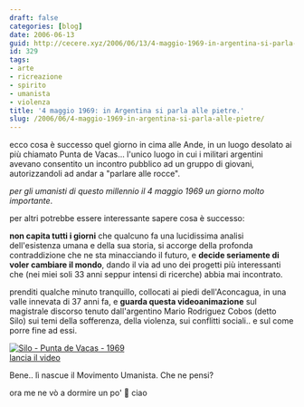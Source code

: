 ```yaml
---
draft: false
categories: [blog]
date: 2006-06-13
guid: http://cecere.xyz/2006/06/13/4-maggio-1969-in-argentina-si-parla-alle-pietre/
id: 329
tags:
- arte
- ricreazione
- spirito
- umanista
- violenza
title: '4 maggio 1969: in Argentina si parla alle pietre.'
slug: /2006/06/4-maggio-1969-in-argentina-si-parla-alle-pietre/
---
```


ecco cosa è successo quel giorno in cima alle Ande, in un luogo desolato ai più chiamato Punta de Vacas… l'unico luogo in cui i militari argentini avevano consentito un incontro pubblico ad un gruppo di giovani, autorizzandoli ad andar a "parlare alle rocce".

_per gli umanisti di questo millennio il 4 maggio 1969 un giorno molto importante_.
  
per altri potrebbe essere interessante sapere cosa è successo:
  
**non capita tutti i giorni** che qualcuno fa una lucidissima analisi dell'esistenza umana e della sua storia, si accorge della profonda contraddizione che ne sta minacciando il futuro, e **decide seriamente di voler cambiare il mondo**, dando il via ad uno dei progetti più interessanti che (nei miei soli 33 anni seppur intensi di ricerche) abbia mai incontrato.

prenditi qualche minuto tranquillo, collocati ai piedi dell'Aconcagua, in una valle innevata di 37 anni fa, e **guarda questa videoanimazione** sul magistrale discorso tenuto dall'argentino Mario Rodriguez Cobos (detto Silo) sui temi della sofferenza, della violenza, sui conflitti sociali.. e sul come porre fine ad essi.

<a href="http://cecere.xyz/video/1969_puntadevacas.html" target="_blank"><img id="image328" src="http://cecere.xyz/wp-content/uploads/sites/3/2006/06/silo_puntadevacas_1969.jpg" alt="Silo - Punta de Vacas - 1969" /><br />lancia il video</a>

Bene.. lì nascue il Movimento Umanista. Che ne pensi?

ora me ne vò a dormire un po' 🙂 ciao